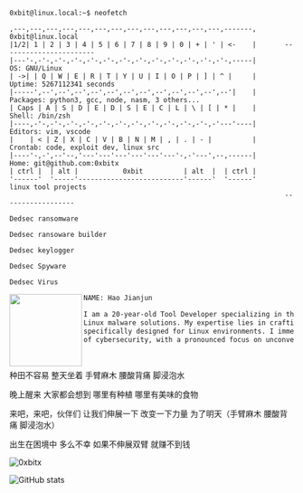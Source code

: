 ```console
0xbit@linux.local:~$ neofetch

,---,---,---,---,---,---,---,---,---,---,---,---,---,-------,       0xbit@linux.local
|1/2| 1 | 2 | 3 | 4 | 5 | 6 | 7 | 8 | 9 | 0 | + | ' | <-    |       -----------------------
|---'-,-'-,-'-,-'-,-'-,-'-,-'-,-'-,-'-,-'-,-'-,-'-,-'-,-----|       OS: GNU/Linux 
| ->| | Q | W | E | R | T | Y | U | I | O | P | ] | ^ |     |       Uptime: 5267112341 seconds
|-----',--',--',--',--',--',--',--',--',--',--',--',--'|    |       Packages: python3, gcc, node, nasm, 3 others...
| Caps | A | S | D | E | D | S | E | C | L | \ | [ | * |    |       Shell: /bin/zsh
|----,-'-,-'-,-'-,-'-,-'-,-'-,-'-,-'-,-'-,-'-,-'-,-'---'----|       Editors: vim, vscode
|    | < | Z | X | C | V | B | N | M | , | . | - |          |       Crontab: code, exploit dev, linux src
|----'-,-',--'--,'---'---'---'---'---'---'-,-'---',--,------|       Home: git@github.com:0xbitx
| ctrl |  | alt |           0xbit          | alt  |  | ctrl |  
'------'  '-----'--------------------------'------'  '------'       linux tool projects
                                                                    ------------------
                                                                    Dedsec ransomware                                         
                                                                    Dedsec ransoware builder
                                                                    Dedsec keylogger
                                                                    Dedsec Spyware
                                                                    Dedsec Virus
```
<div>
  <img src="https://0xbitx.github.io/Portfolio-website/assets/image/profile.png" width="128" height="128" align="left"/>
</div>

```diff
NAME: Hao Jianjun

I am a 20-year-old Tool Developer specializing in the construction of sophisticated
Linux malware solutions. My expertise lies in crafting and refining malicious tools
specifically designed for Linux environments. I immerse myself in the intricate domain
of cybersecurity, with a pronounced focus on unconventional and advanced hacking methodologies.
```
<p align="left">
<a href="https://0xbitx.github.io/Portfolio-website/" target="_blank"><img alt="" src="https://img.shields.io/badge/Website-000?logo=arch-linux&logoColor=yellow&style=for-the-badge" style="vertical-align:center" /></a>
<a href="https://0xbitx.github.io/0xbit-blog/" target="_blank"><img alt="" src="https://img.shields.io/badge/Blog-000?logo=blogger&logoColor=green&style=for-the-badge" style="vertical-align:center" /></a>
<a href="https://github.com/0xbitx" target="_blank"><img alt="" src="https://img.shields.io/badge/Github-000?logo=github&logoColor=white&style=for-the-badge" style="vertical-align:center" /></a>
<a href="https://discord.gg/sMq4gCQNFm" target="_blank"><img alt="" src="https://img.shields.io/badge/Discord-000?logo=discord&logoColor=blue&style=for-the-badge" style="vertical-align:center" /></a>
<a href="https://github.com/0xbitx" target="_blank"><img alt="" src="https://img.shields.io/badge/youtube-000?logo=youtube&logoColor=red&style=for-the-badge" style="vertical-align:center" /></a>
<a href="https://github.com/0xbitx" target="_blank"><img alt="" src="https://img.shields.io/badge/facebook-000?logo=facebook&logoColor=blue&style=for-the-badge" style="vertical-align:center" /></a>
<a href="https://github.com/0xbitx" target="_blank"><img alt="" src="https://img.shields.io/badge/twitter-000?logo=twitter&logoColor=blue&style=for-the-badge" style="vertical-align:center" /></a>

种田不容易 整天坐着 手臂麻木 腰酸背痛 脚浸泡水

晚上醒来 大家都会想到 哪里有种植 哪里有美味的食物

来吧，来吧，伙伴们 让我们伸展一下 改变一下力量 为了明天（手臂麻木 腰酸背痛 脚浸泡水）

出生在困境中 多么不幸 如果不伸展双臂 就赚不到钱

 <p align='left'><img src="https://komarev.com/ghpvc/?username=0xbitx&label=Total%20Profile%20Visitor&color=ef1023&style=for-the-badge" alt="0xbitx" /><br>

![GitHub stats](https://github-readme-stats.vercel.app/api?username=0xbitx&show_icons=true&show_icons=true&title_color=24A7FF&text_color=cccccc&bg_color=00000000&hide_border=true&icon_color=4F8CC9&hide_title=true&count_private=true&hide=prs)
